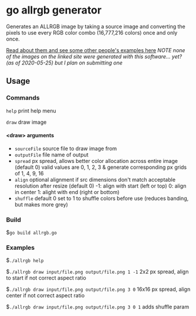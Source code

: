 # go allrgb generator
Generates an ALLRGB image by taking a source image and converting the pixels to use every RGB color combo (16,777,216 colors) once and only once.

[Read about them and see some other people's examples here](https://allrgb.com/)
*NOTE none of the images on the linked site were generated with this software... yet? (as of 2020-05-25) but I plan on submitting one*

## Usage

### Commands
`help` print help menu

`draw` draw image

#### \<draw> arguments
* `sourceFile` source file to draw image from
* `outputFile` file name of output
* `spread`  px spread, allows better color allocation across entire image (default 0)
    valid values are 0, 1, 2, 3 & generate corresponding px grids of 1, 4, 9, 16
* `align`  optional alignment if src dimensions don't match acceptable resolution after resize (default 0)
   -1: align with start (left or top)
	0: align in center
	1: alight with end (right or bottom)
* `shuffle` default 0
	  set to 1 to shuffle colors before use (reduces banding, but makes more grey)

### Build
$`go build allrgb.go`

### Examples
$`./allrgb help`

$`./allrgb draw input/file.png output/file.png 1 -1` 2x2 px spread, align to start if not correct aspect ratio

$`./allrgb draw input/file.png output/file.png 3 0` 16x16 px spread, align center if not correct aspect ratio

$`./allrgb draw input/file.png output/file.png 3 0 1` adds shuffle param
